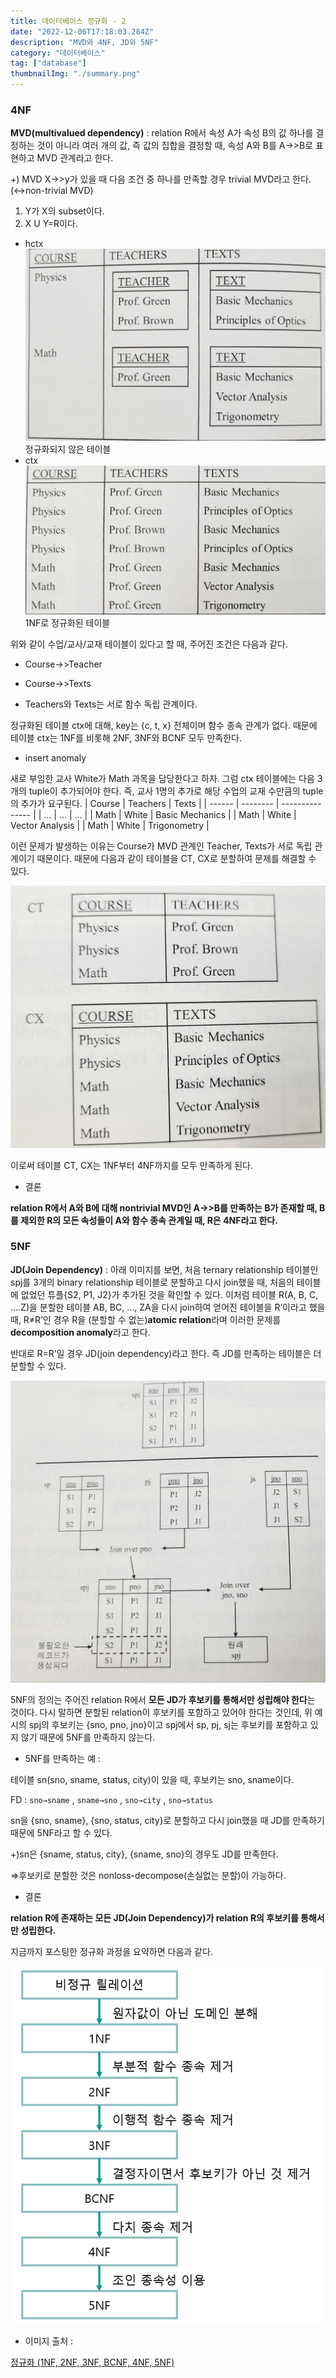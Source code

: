 ```yaml
---
title: 데이터베이스 정규화 - 2
date: "2022-12-06T17:18:03.284Z"
description: "MVD와 4NF, JD와 5NF"
category: "데이터베이스"
tag: ["database"]
thumbnailImg: "./summary.png"
---
```


### 4NF

**MVD(multivalued dependency)** : relation R에서 속성 A가 속성 B의 값 하나를 결정하는 것이 아니라 여러 개의 값, 즉 값의 집합을 결정할 때, 속성 A와 B를 A→>B로 표현하고 MVD 관계라고 한다.

+) MVD X→>y가 있을 때 다음 조건 중 하나를 만족할 경우 trivial MVD라고 한다.(↔non-trivial MVD)

1. Y가 X의 subset이다.
2. X U Y=R이다.

- hctx
  ![정규화되지 않은 테이블](non-normalization.jpg)
  정규화되지 않은 테이블
- ctx
  ![1NF로 정규화된 테이블](1NF_normalization.jpg)
  1NF로 정규화된 테이블

위와 같이 수업/교사/교재 테이블이 있다고 할 때, 주어진 조건은 다음과 같다.

<aside>

- Course→>Teacher

- Course→>Texts

- Teachers와 Texts는 서로 함수 독립 관계이다.
</aside>

정규화된 테이블 ctx에 대해, key는 {c, t, x} 전체이며 함수 종속 관계가 없다. 때문에 테이블 ctx는 1NF를 비롯해 2NF, 3NF와 BCNF 모두 만족한다.

- insert anomaly

새로 부임한 교사 White가 Math 과목을 담당한다고 하자. 그럼 ctx 테이블에는 다음 3개의 tuple이 추가되어야 한다. 즉, 교사 1명의 추가로 해당 수업의 교재 수만큼의 tuple의 추가가 요구된다.
| Course | Teachers | Texts |
| ------ | -------- | --------------- |
| … | … | … |
| Math | White | Basic Mechanics |
| Math | White | Vector Analysis |
| Math | White | Trigonometry |

이런 문제가 발생하는 이유는 Course가 MVD 관계인 Teacher, Texts가 서로 독립 관계이기 때문이다. 때문에 다음과 같이 테이블을 CT, CX로 분할하여 문제를 해결할 수 있다.

![4NF_normalization](4NF_normalization.jpg)

이로써 테이블 CT, CX는 1NF부터 4NF까지를 모두 만족하게 된다.

- 결론

**relation R에서 A와 B에 대해 nontrivial MVD인 A→>B를 만족하는 B가 존재할 때, B를 제외한 R의 모든 속성들이 A와 함수 종속 관계일 때, R은 4NF라고 한다.**

### 5NF

**JD(Join Dependency)** : 아래 이미지를 보면, 처음 ternary relationship 테이블인 spj를 3개의 binary relationship 테이블로 분할하고 다시 join했을 때, 처음의 테이블에 없었던 튜플{S2, P1, J2}가 추가된 것을 확인할 수 있다. 이처럼 테이블 R(A, B, C, ….Z)을 분할한 테이블 AB, BC, …, ZA을 다시 join하여 얻어진 테이블을 R’이라고 했을 때, R≠R’인 경우 R을 (분할할 수 없는)**atomic relation**라며 이러한 문제를 **decomposition anomaly**라고 한다.

반대로 R=R’일 경우 JD(join dependency)라고 한다. 즉 JD를 만족하는 테이블은 더 분할할 수 있다.

![Join Dependency](JD.jpg)

5NF의 정의는 주어진 relation R에서 **모든 JD가 후보키를 통해서만 성립해야 한다**는 것이다. 다시 말하면 분할된 relation이 후보키를 포함하고 있어야 한다는 것인데, 위 예시의 spj의 후보키는 {sno, pno, jno}이고 spj에서 sp, pj, sj는 후보키를 포함하고 있지 않기 때문에 5NF를 만족하지 않는다.

- 5NF를 만족하는 예 :

테이블 sn(sno, sname, status, city)이 있을 때, 후보키는 sno, sname이다.

FD : `sno→sname` , `sname→sno` , `sno→city` , `sno→status`

sn을 {sno, sname}, {sno, status, city}로 분할하고 다시 join했을 때 JD를 만족하기 때문에 5NF라고 할 수 있다.

+)sn은 {sname, status, city}, {sname, sno}의 경우도 JD를 만족한다.

⇒후보키로 분할한 것은 nonloss-decompose(손실없는 분할)이 가능하다.

- 결론

**relation R에 존재하는 모든 JD(Join Dependency)가 relation R의 후보키를 통해서만 성립한다.**

지금까지 포스팅한 정규화 과정을 요약하면 다음과 같다.

![summary](summary.png)

- 이미지 출처 :

[정규화 (1NF, 2NF, 3NF, BCNF, 4NF, 5NF)](https://velog.io/@wisdom-one/%EC%A0%95%EA%B7%9C%ED%99%94Normalization)
